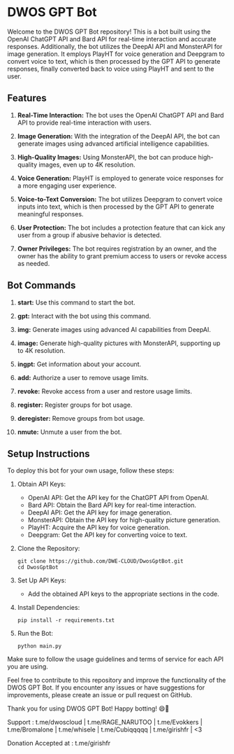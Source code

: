 # DWOS GPT Bot

Welcome to the DWOS GPT Bot repository! This is a bot built using the OpenAI ChatGPT API and Bard API for real-time interaction and accurate responses. Additionally, the bot utilizes the DeepAI API and MonsterAPI for image generation. It employs PlayHT for voice generation and Deepgram to convert voice to text, which is then processed by the GPT API to generate responses, finally converted back to voice using PlayHT and sent to the user.

## Features

1. **Real-Time Interaction:** The bot uses the OpenAI ChatGPT API and Bard API to provide real-time interaction with users.

2. **Image Generation:** With the integration of the DeepAI API, the bot can generate images using advanced artificial intelligence capabilities.

3. **High-Quality Images:** Using MonsterAPI, the bot can produce high-quality images, even up to 4K resolution.

4. **Voice Generation:** PlayHT is employed to generate voice responses for a more engaging user experience.

5. **Voice-to-Text Conversion:** The bot utilizes Deepgram to convert voice inputs into text, which is then processed by the GPT API to generate meaningful responses.

6. **User Protection:** The bot includes a protection feature that can kick any user from a group if abusive behavior is detected.

7. **Owner Privileges:** The bot requires registration by an owner, and the owner has the ability to grant premium access to users or revoke access as needed.

## Bot Commands

1. **start:** Use this command to start the bot.

2. **gpt:** Interact with the bot using this command.

3. **img:** Generate images using advanced AI capabilities from DeepAI.

4. **image:** Generate high-quality pictures with MonsterAPI, supporting up to 4K resolution.

5. **ingpt:** Get information about your account.

6. **add:** Authorize a user to remove usage limits.

7. **revoke:** Revoke access from a user and restore usage limits.

8. **register:** Register groups for bot usage.

9. **deregister:** Remove groups from bot usage.

10. **nmute:** Unmute a user from the bot.

## Setup Instructions

To deploy this bot for your own usage, follow these steps:

1. Obtain API Keys:
   - OpenAI API: Get the API key for the ChatGPT API from OpenAI.
   - Bard API: Obtain the Bard API key for real-time interaction.
   - DeepAI API: Get the API key for image generation.
   - MonsterAPI: Obtain the API key for high-quality picture generation.
   - PlayHT: Acquire the API key for voice generation.
   - Deepgram: Get the API key for converting voice to text.

2. Clone the Repository:
   ```
   git clone https://github.com/DWE-CLOUD/DwosGptBot.git
   cd DwosGptBot
   ```

3. Set Up API Keys:
   - Add the obtained API keys to the appropriate sections in the code.

4. Install Dependencies:
   ```
   pip install -r requirements.txt
   ```

5. Run the Bot:
   ```
   python main.py
   ```

Make sure to follow the usage guidelines and terms of service for each API you are using.

Feel free to contribute to this repository and improve the functionality of the DWOS GPT Bot. If you encounter any issues or have suggestions for improvements, please create an issue or pull request on GitHub.

Thank you for using DWOS GPT Bot! Happy botting! 😄🤖

Support : t.me/dwoscloud | t.me/RAGE_NARUTOO | t.me/Evokkers | t.me/Bromalone | t.me/whisele | t.me/Cubiqqqqq | t.me/girishfr | <3

Donation Accepted at : t.me/girishfr
